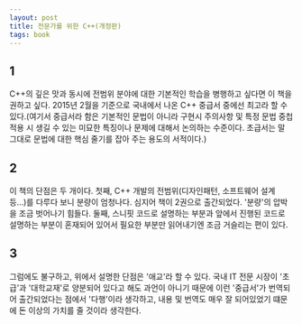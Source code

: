 ```yaml
---
layout: post
title: 전문가를 위한 C++(개정판)
tags: book
---
```


## 1
C++의 깊은 맛과 동시에 전범위 분야에 대한 기본적인 학습을 병행하고 싶다면 이 책을 권하고 싶다. 2015년 2월을 기준으로 국내에서 나온 C++ 중급서 중에선 최고라 할 수 있다.(여기서 중급서라 함은 기본적인 문법이 아니라 구현시 주의사항 및 특정 문법 중첩적용 시 생길 수 있는 미묘한 특징이나 문제에 대해서 논의하는 수준이다. 초급서는 말 그대로 문법에 대한 핵심 줄기를 잡아 주는 용도의 서적이다.)

## 2
이 책의 단점은 두 개이다. 첫째, C++ 개발의 전범위(디자인패턴, 소프트웨어 설계 등...)를 다루다 보니 분량이 엄청나다. 심지어 책이 2권으로 출간되었다. '분량'의 압박을 조금 벗어나기 힘들다. 둘째, 스니핏 코드로 설명하는 부분과 앞에서 진행된 코드로 설명하는 부분이 혼재되어 있어서 필요한 부분만 읽어내기엔 조금 거슬리는 편이 있다.

## 3
그럼에도 불구하고, 위에서 설명한 단점은 '애교'라 할 수 있다. 국내 IT 전문 시장이 '초급'과 '대학교재'로 양분되어 있다고 해도 과언이 아니기 때문에 이런 '중급서'가 번역되어 출간되었다는 점에서 '다행'이라 생각하고, 내용 및 번역도 매우 잘 되어있었기 떄문에 돈 이상의 가치를 줄 것이라 생각한다.

